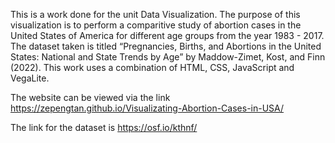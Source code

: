 This is a work done for the unit Data Visualization. The purpose of this visualization is to perform a comparitive study of abortion cases in the United States of America for different age groups 
from the year 1983 - 2017. The dataset taken is titled  “Pregnancies, Births, and Abortions in the United States: National and State Trends by Age” by Maddow-Zimet, Kost, and Finn (2022). This work 
uses a combination of HTML, CSS, JavaScript and VegaLite.

The website can be viewed via the link https://zepengtan.github.io/Visualizating-Abortion-Cases-in-USA/

The link for the dataset is https://osf.io/kthnf/
